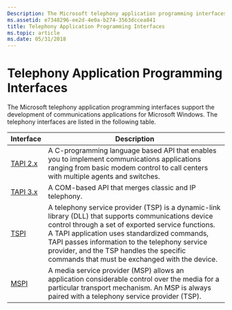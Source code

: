 ```yaml
---
Description: The Microsoft telephony application programming interfaces support the development of communications applications for Microsoft Windows. The telephony interfaces are listed in the following table.
ms.assetid: e7348296-ee2d-4e0a-b274-3563dccea841
title: Telephony Application Programming Interfaces
ms.topic: article
ms.date: 05/31/2018
---
```


# Telephony Application Programming Interfaces

The Microsoft telephony application programming interfaces support the development of communications applications for Microsoft Windows. The telephony interfaces are listed in the following table.



| Interface                                                  | Description                                                                                                                                                                                                                                                                                                                                             |
|------------------------------------------------------------|---------------------------------------------------------------------------------------------------------------------------------------------------------------------------------------------------------------------------------------------------------------------------------------------------------------------------------------------------------|
| [TAPI 2.x](./tapi-2-2-start-page.md)               | A C-programming language based API that enables you to implement communications applications ranging from basic modem control to call centers with multiple agents and switches.                                                                                                                                                                        |
| [TAPI 3.x](tapi-3-1-start-page.md)                        | A COM-based API that merges classic and IP telephony.                                                                                                                                                                                                                                                                                                   |
| [TSPI](./telephony-service-providers-start-page.md) | A telephony service provider (TSP) is a dynamic-link library (DLL) that supports communications device control through a set of exported service functions. A TAPI application uses standardized commands, TAPI passes information to the telephony service provider, and the TSP handles the specific commands that must be exchanged with the device. |
| [MSPI](media-service-providers-start-page.md)             | A media service provider (MSP) allows an application considerable control over the media for a particular transport mechanism. An MSP is always paired with a telephony service provider (TSP).                                                                                                                                                         |



 

 

 